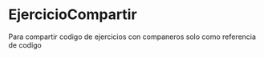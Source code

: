 # EjercicioCompartir
Para compartir codigo de ejercicios con companeros solo como referencia de codigo
